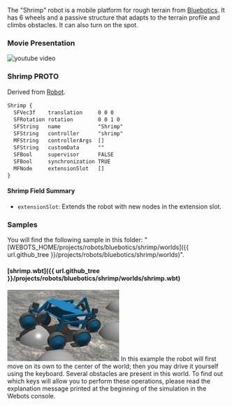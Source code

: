 The "Shrimp" robot is a mobile platform for rough terrain from [Bluebotics](http://www.bluebotics.ch).
It has 6 wheels and a passive structure that adapts to the terrain profile and climbs obstacles.
It can also turn on the spot.

### Movie Presentation

![youtube video](https://www.youtube.com/watch?v=uqQPWTr7YVk)

### Shrimp PROTO

Derived from [Robot](https://cyberbotics.com/doc/reference/robot).

```
Shrimp {
  SFVec3f    translation     0 0 0
  SFRotation rotation        0 0 1 0
  SFString   name            "Shrimp"
  SFString   controller      "shrimp"
  MFString   controllerArgs  []
  SFString   customData      ""
  SFBool     supervisor      FALSE
  SFBool     synchronization TRUE
  MFNode     extensionSlot   []
}
```

#### Shrimp Field Summary

- `extensionSlot`: Extends the robot with new nodes in the extension slot.

### Samples

You will find the following sample in this folder: "[WEBOTS\_HOME/projects/robots/bluebotics/shrimp/worlds]({{ url.github_tree }}/projects/robots/bluebotics/shrimp/worlds)".

#### [shrimp.wbt]({{ url.github_tree }}/projects/robots/bluebotics/shrimp/worlds/shrimp.wbt)

![shrimp.wbt.png](images/shrimp/shrimp.wbt.thumbnail.jpg) In this example the robot will first move on its own to the center of the world; then you may drive it yourself using the keyboard.
Several obstacles are present in this world.
To find out which keys will allow you to perform these operations, please read the explanation message printed at the beginning of the simulation in the Webots console.

